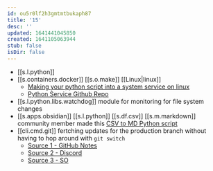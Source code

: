 ```yaml
---
id: ou5r0lf2h3gmtmtbukaph87
title: '15'
desc: ''
updated: 1641441045850
created: 1641105063944
stub: false
isDir: false
---
```


-  [[s.l.python]]
  - [[s.containers.docker]] [[s.o.make]] [[Linux|linux]] 
    - [Making your python script into a system service on linux](https://python.plainenglish.io/turning-your-python-script-into-a-real-program-cb702e16ed02) 
    - [Python Service Github Repo](https://github.com/adamcyber1/mypythonservice)
  - [[s.l.python.libs.watchdog]] module for monitoring for file system changes
- [[s.apps.obsidian]] [[s.l.python]] [[s.df.csv]] [[s.m.markdown]] community member made this [CSV to MD Python script](<https://github.com/kometenstaub/csv-to-md>)
- [[cli.cmd.git]] fertching updates for the production branch without having to hop around with `git switch`
  - [Source 1 - GitHub Notes](https://github.com/ebouchut/learn-git/wiki/Branch#merge-a-branch-without-doing-a-git-checkout-beforehand)
  - [Source 2 - Discord](https://discord.com/channels/737199036817342466/737199948910690344/843161442299674634) 
  - [Source 3 - SO](https://stackoverflow.com/questions/3216360/merge-update-and-pull-git-branches-without-using-checkouts/17722977#17722977)

